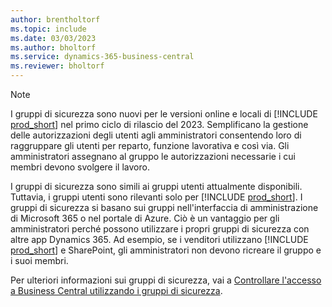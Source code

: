 ```yaml
---
author: brentholtorf
ms.topic: include
ms.date: 03/03/2023
ms.author: bholtorf
ms.service: dynamics-365-business-central
ms.reviewer: bholtorf
---
```


> [!NOTE]
> I gruppi di sicurezza sono nuovi per le versioni online e locali di [!INCLUDE [prod_short](prod_short.md)] nel primo ciclo di rilascio del 2023. Semplificano la gestione delle autorizzazioni degli utenti agli amministratori consentendo loro di raggruppare gli utenti per reparto, funzione lavorativa e così via. Gli amministratori assegnano al gruppo le autorizzazioni necessarie i cui membri devono svolgere il lavoro.
>
> I gruppi di sicurezza sono simili ai gruppi utenti attualmente disponibili. Tuttavia, i gruppi utenti sono rilevanti solo per [!INCLUDE [prod_short](prod_short.md)]. I gruppi di sicurezza si basano sui gruppi nell'interfaccia di amministrazione di Microsoft 365 o nel portale di Azure. Ciò è un vantaggio per gli amministratori perché possono utilizzare i propri gruppi di sicurezza con altre app Dynamics 365. Ad esempio, se i venditori utilizzano [!INCLUDE [prod_short](prod_short.md)] e SharePoint, gli amministratori non devono ricreare il gruppo e i suoi membri.
>
> Per ulteriori informazioni sui gruppi di sicurezza, vai a [Controllare l'accesso a Business Central utilizzando i gruppi di sicurezza](../ui-security-groups.md).